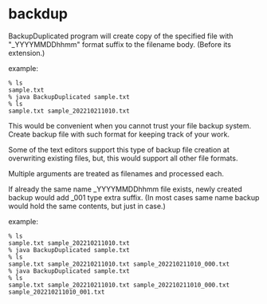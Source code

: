 # backdup

BackupDuplicated program will create copy of the specified file with "_YYYYMMDDhhmm" format suffix to the filename body. (Before its extension.)

example:
```
% ls
sample.txt
% java BackupDuplicated sample.txt
% ls
sample.txt sample_202210211010.txt
```

This would be convenient when you cannot trust your file backup system. Create backup file with such format for keeping track of your work.

Some of the text editors support this type of backup file creation at overwriting existing files, but, this would support all other file formats.

Multiple arguments are treated as filenames and processed each.

If already the same name _YYYYMMDDhhmm file exists, newly created backup would add _001 type extra suffix. (In most cases same name backup would hold the same contents, but just in case.)

example:
```
% ls
sample.txt sample_202210211010.txt
% java BackupDuplicated sample.txt
% ls
sample.txt sample_202210211010.txt sample_202210211010_000.txt
% java BackupDuplicated sample.txt
% ls
sample.txt sample_202210211010.txt sample_202210211010_000.txt sample_202210211010_001.txt
```
